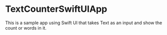 # TextCounterSwiftUIApp
This is a sample app using Swift UI that takes Text as an input and show the count or words in it. 
